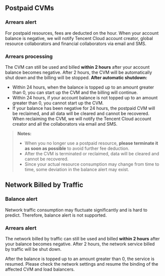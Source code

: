 ## Postpaid CVMs
### Arrears alert
For postpaid resources, fees are deducted on the hour. When your account balance is negative, we will notify Tencent Cloud account creator, global resource collaborators and financial collaborators via email and SMS.

### Arrears processing
The CVM can still be used and billed **within 2 hours** after your account balance becomes negative.
After 2 hours, the CVM will be automatically shut down and the billing will be stopped.
**After automatic shutdown:**
- Within 24 hours, when the balance is topped up to an amount greater than 0, you can start up the CVM and the billing will continue.
- Within 24 hours, if your account balance is not topped up to an amount greater than 0, you cannot start up the CVM.
- If your balance has been negative for 24 hours, the postpaid CVM will be reclaimed, and all data will be cleared and cannot be recovered.
When reclaiming the CVM, we will notify the Tencent Cloud account creator and all the collaborators via email and SMS.

> **Notes:** 
>- When you no longer use a postpaid resource, **please terminate it as soon as possible** to avoid further fee deduction.
>- After the CVM is terminated or reclaimed, data will be cleared and cannot be recovered.
>- Since your actual resource consumption may change from time to time, some deviation in the balance alert may exist.

## Network Billed by Traffic
### Balance alert
Network traffic consumption may fluctuate significantly and is hard to predict. Therefore, balance alert is not supported.

### Arrears alert
The network billed by traffic can still be used and billed **within 2 hours** after your balance becomes negative. After 2 hours, the network service billed by traffic will be shut down.

After the balance is topped up to an amount greater than 0, the service is resumed. Please check the network settings and resume the binding of the affected CVM and load balancers.

